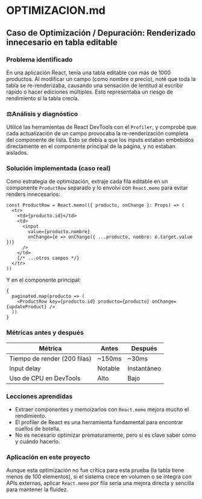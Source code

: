 # OPTIMIZACION.md

## Caso de Optimización / Depuración: Renderizado innecesario en tabla editable

### Problema identificado

En una aplicación React, tenía una tabla editable con más de 1000 productos. Al modificar un campo (como nombre o precio), noté que toda la tabla se re-renderizaba, causando una sensación de lentitud al escribir rápido o hacer ediciones múltiples. Esto representaba un riesgo de rendimiento si la tabla crecía.

### ⚖Análisis y diagnóstico

Utilicé las herramientas de React DevTools con el `Profiler`, y comprobé que cada actualización de un campo provocaba la re-renderización completa del componente de lista. Esto se debía a que los inputs estaban embebidos directamente en el componente principal de la página, y no estaban aislados.

### Solución implementada (caso real)

Como estrategia de optimización, extraje cada fila editable en un componente `ProductRow` separado y lo envolví con `React.memo` para evitar renders innecesarios:

```tsx
const ProductRow = React.memo(({ producto, onChange }: Props) => (
  <tr>
    <td>{producto.id}</td>
    <td>
      <input
        value={producto.nombre}
        onChange={e => onChange({ ...producto, nombre: e.target.value })}
      />
    </td>
    {/* ...otros campos */}
  </tr>
))
```

Y en el componente principal:

```tsx
{
  paginated.map(producto => (
    <ProductRow key={producto.id} producto={producto} onChange={updateProduct} />
  ))
}
```

### Métricas antes y después

| Métrica                      | Antes   | Después     |
| ---------------------------- | ------- | ----------- |
| Tiempo de render (200 filas) | \~150ms | \~30ms      |
| Input delay                  | Notable | Instantáneo |
| Uso de CPU en DevTools       | Alto    | Bajo        |

### Lecciones aprendidas

- Extraer componentes y memoizarlos con `React.memo` mejora mucho el rendimiento.
- El profiler de React es una herramienta fundamental para encontrar cuellos de botella.
- No es necesario optimizar prematuramente, pero sí es clave saber cómo y cuándo hacerlo.

### Aplicación en este proyecto

Aunque esta optimización no fue crítica para esta prueba (la tabla tiene menos de 100 elementos), si el sistema crece en volumen o se integra con APIs externas, aplicar `React.memo` por fila sería una mejora directa y sencilla para mantener la fluidez.

